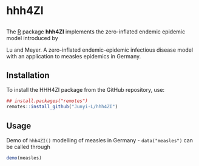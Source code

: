 # hhh4ZI
##
The [R](https://www.R-project.org/) package **hhh4ZI** implements the
zero-inflated endemic epidemic model introduced by 

Lu and Meyer. 
A zero-inflated endemic-epidemic infectious disease model with an application to measles epidemics in Germany.

## Installation

To install the HHH4ZI package from the GitHub repository, use:

```R
## install.packages("remotes")
remotes::install_github("Junyi-L/hhh4ZI")
```

## Usage

Demo of `hhh4ZI()` modelling of measles in Germany - `data("measles")` can be called through 
```R
demo(measles)
```
